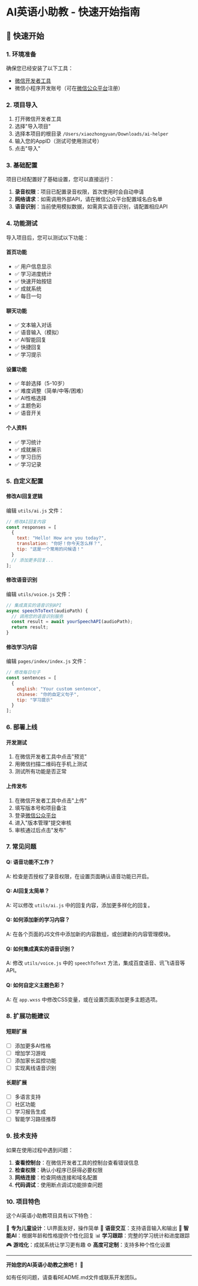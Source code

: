 # AI英语小助教 - 快速开始指南

## 🚀 快速开始

### 1. 环境准备
确保您已经安装了以下工具：
- [微信开发者工具](https://developers.weixin.qq.com/miniprogram/dev/devtools/download.html)
- 微信小程序开发账号（可在[微信公众平台](https://mp.weixin.qq.com/)注册）

### 2. 项目导入
1. 打开微信开发者工具
2. 选择"导入项目"
3. 选择本项目的根目录 `/Users/xiaozhongyuan/Downloads/ai-helper`
4. 输入您的AppID（测试可使用测试号）
5. 点击"导入"

### 3. 基础配置
项目已经配置好了基础设置，您可以直接运行：

1. **录音权限**：项目已配置录音权限，首次使用时会自动申请
2. **网络请求**：如需调用外部API，请在微信公众平台配置域名白名单
3. **语音识别**：当前使用模拟数据，如需真实语音识别，请配置相应API

### 4. 功能测试
导入项目后，您可以测试以下功能：

#### 首页功能
- ✅ 用户信息显示
- ✅ 学习进度统计
- ✅ 快速开始按钮
- ✅ 成就系统
- ✅ 每日一句

#### 聊天功能
- ✅ 文本输入对话
- ✅ 语音输入（模拟）
- ✅ AI智能回复
- ✅ 快捷回复
- ✅ 学习提示

#### 设置功能
- ✅ 年龄选择（5-10岁）
- ✅ 难度调整（简单/中等/困难）
- ✅ AI性格选择
- ✅ 主题色彩
- ✅ 语音开关

#### 个人资料
- ✅ 学习统计
- ✅ 成就展示
- ✅ 学习日历
- ✅ 学习记录

### 5. 自定义配置

#### 修改AI回复逻辑
编辑 `utils/ai.js` 文件：
```javascript
// 修改AI回复内容
const responses = [
  {
    text: "Hello! How are you today?",
    translation: "你好！你今天怎么样？",
    tip: "这是一个常用的问候语！"
  }
  // 添加更多回复...
];
```

#### 修改语音识别
编辑 `utils/voice.js` 文件：
```javascript
// 集成真实的语音识别API
async speechToText(audioPath) {
  // 调用您的语音识别服务
  const result = await yourSpeechAPI(audioPath);
  return result;
}
```

#### 修改学习内容
编辑 `pages/index/index.js` 文件：
```javascript
// 修改每日句子
const sentences = [
  {
    english: "Your custom sentence",
    chinese: "你的自定义句子",
    tip: "学习提示"
  }
];
```

### 6. 部署上线

#### 开发测试
1. 在微信开发者工具中点击"预览"
2. 用微信扫描二维码在手机上测试
3. 测试所有功能是否正常

#### 上传发布
1. 在微信开发者工具中点击"上传"
2. 填写版本号和项目备注
3. 登录[微信公众平台](https://mp.weixin.qq.com/)
4. 进入"版本管理"提交审核
5. 审核通过后点击"发布"

### 7. 常见问题

#### Q: 语音功能不工作？
A: 检查是否授权了录音权限，在设置页面确认语音功能已开启。

#### Q: AI回复太简单？
A: 可以修改 `utils/ai.js` 中的回复内容，添加更多样化的回复。

#### Q: 如何添加新的学习内容？
A: 在各个页面的JS文件中添加新的内容数组，或创建新的内容管理模块。

#### Q: 如何集成真实的语音识别？
A: 修改 `utils/voice.js` 中的 `speechToText` 方法，集成百度语音、讯飞语音等API。

#### Q: 如何自定义主题色彩？
A: 在 `app.wxss` 中修改CSS变量，或在设置页面添加更多主题选项。

### 8. 扩展功能建议

#### 短期扩展
- [ ] 添加更多AI性格
- [ ] 增加学习游戏
- [ ] 添加家长监控功能
- [ ] 实现离线语音识别

#### 长期扩展
- [ ] 多语言支持
- [ ] 社区功能
- [ ] 学习报告生成
- [ ] 智能学习路径推荐

### 9. 技术支持

如果在使用过程中遇到问题：

1. **查看控制台**：在微信开发者工具的控制台查看错误信息
2. **检查权限**：确认小程序已获得必要权限
3. **网络连接**：检查网络连接和域名配置
4. **代码调试**：使用断点调试功能排查问题

### 10. 项目特色

这个AI英语小助教项目具有以下特色：

🌟 **专为儿童设计**：UI界面友好，操作简单
🎤 **语音交互**：支持语音输入和输出
🤖 **智能AI**：根据年龄和性格提供个性化回复
📊 **学习跟踪**：完整的学习统计和进度跟踪
🎮 **游戏化**：成就系统让学习更有趣
⚙️ **高度可定制**：支持多种个性化设置

---

**开始您的AI英语小助教之旅吧！** 🚀

如有任何问题，请查看README.md文件或联系开发团队。

